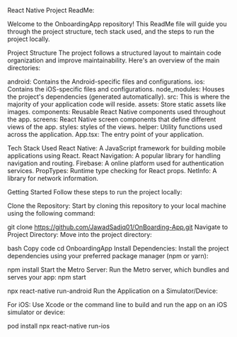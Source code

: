 React Native Project ReadMe:

Welcome to the OnboardingApp repository! This ReadMe file will guide you through the project structure, tech stack used, and the steps to run the project locally.

Project Structure
The project follows a structured layout to maintain code organization and improve maintainability. Here's an overview of the main directories:

android: Contains the Android-specific files and configurations.
ios: Contains the iOS-specific files and configurations.
node_modules: Houses the project's dependencies (generated automatically).
src: This is where the majority of your application code will reside.
assets: Store static assets like images.
components: Reusable React Native components used throughout the app.
screens: React Native screen components that define different views of the app.
styles: styles of the views.
helper: Utility functions used across the application.
App.tsx: The entry point of your application.

Tech Stack Used
React Native: A JavaScript framework for building mobile applications using React.
React Navigation: A popular library for handling navigation and routing.
Firebase: A online platform used for authentication services.
PropTypes: Runtime type checking for React props.
NetInfo: A library for network information.

Getting Started
Follow these steps to run the project locally:

Clone the Repository: Start by cloning this repository to your local machine using the following command:

git clone https://github.com/JawadSadiq01/OnBoarding-App.git
Navigate to Project Directory: Move into the project directory:

bash
Copy code
cd OnboardingApp
Install Dependencies: Install the project dependencies using your preferred package manager (npm or yarn):

npm install
Start the Metro Server: Run the Metro server, which bundles and serves your app:
npm start

npx react-native run-android
Run the Application on a Simulator/Device:

For iOS: Use Xcode or the command line to build and run the app on an iOS simulator or device:

pod install
npx react-native run-ios